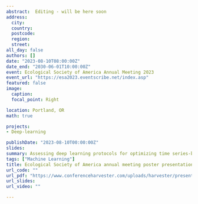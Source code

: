 ```yaml
---
abstract:  Editing - will be here soon
address:
  city:
  country: 
  postcode: 
  region: 
  street: 
all_day: false
authors: []
date: "2023-08-10T08:00:00Z"
date_end: "2030-06-01T10:00:00Z"
event: Ecological Society of America Annual Meeting 2023
event_url: "https://esa2023.eventscribe.net/index.asp"
featured: false
image:
  caption: 
  focal_point: Right

location: Portland, OR
math: true

projects:
- Deep-learning

publishDate: "2023-08-10T00:00:00Z"
slides: 
summary: Assessing deep learning protocols for optimizing time series-based species distribution models
tags: ["Machine Learning"]
title: Ecological Society of America annual meeting poster presentation
url_code: ""
url_pdf: "https://www.conferenceharvester.com/uploads/harvester/presentations/FPUUDFDK/FPUUDFDK-PDF-2507388-1391034-1-PDF.pdf"
url_slides: 
url_video: ""

---
```



